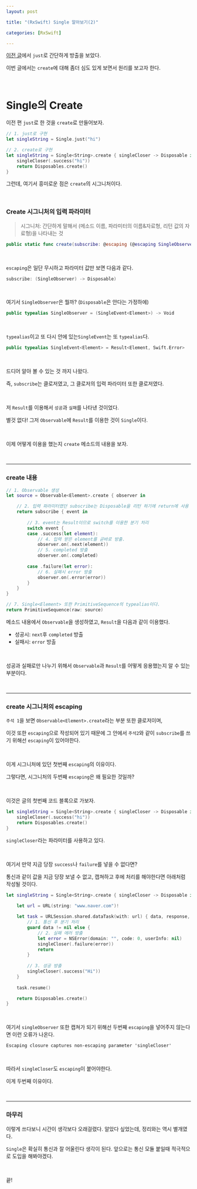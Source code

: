 ```yaml
---
layout: post

title: "(RxSwift) Single 알아보기(2)"

categories: [RxSwift]

---
```


[이전 글](https://jiseobkim.github.io/rxswift/2022/02/04/RxSwift-Single-알아보기(1).html)에서 `just`로 간단하게 방출을 보았다.

이번 글에서는 `create`에 대해 좀더 심도 있게 보면서 원리를 보고자 한다.



<br>

# Single의 Create

이전 편 `just`로 한 것을 `create`로 만들어보자.

```swift
// 1. just로 구현
let singleString = Single.just("hi")

// 2. create로 구현
let singleString = Single<String>.create { singleCloser -> Disposable in
    singleCloser(.success("hi"))
    return Disposables.create()
}
```

그런데, 여기서 흥미로운 점은 `create`의 시그니처이다.

<br>

### Create 시그니처의 입력 파라미터

> 시그니처: 간단하게 말해서 (메소드 이름, 파라미터의 이름&자료형, 리턴 값의 자료형)을 나타내는 것

```swift
public static func create(subscribe: @escaping (@escaping SingleObserver) -> Disposable) -> Single<Element>
```

<br>

`escaping`은 일단 무시하고 파라미터 값만 보면 다음과 같다.

```swift
subscribe: (SingleObserver) -> Disposable)
```

<br> 

여기서 `SingleObserver`은 뭘까? (`Disposable`은 안다는 가정하에)

```swift
public typealias SingleObserver = (SingleEvent<Element>) -> Void
```

<br>

`typealias`이고 또 다시 안에 있는`SingleEvent`는 또 `typealias`다.

```swift
public typealias SingleEvent<Element> = Result<Element, Swift.Error>
```

<br>

드디어 알아 볼 수 있는 것 까지 나왔다.

즉, `subscribe`는 클로저였고, 그 클로저의 입력 파라미터 또한 클로저였다.

<br>

저 `Result`를 이용해서 `성공`과 `실패`를 나타낸 것이었다.

별것 없다! 그저 `Observable`에 `Result`를 이용한 것이 `Single`이다.

<br>

이제 어떻게 이용을 했는지 `create` 메소드의 내용을 보자.

<br>



---

### create 내용

```swift
// 1. Observable 생성
let source = Observable<Element>.create { observer in

    // 2. 입력 파라미터였던 subscribe는 Disposable을 리턴 하기에 return에 사용 가능하다.
    return subscribe { event in
    
        // 3. event는 Result이므로 switch를 이용한 분기 처리
        switch event {
        case .success(let element):
            // 4. 입력 받은 element를 곧바로 방출.
            observer.on(.next(element))
            // 5. completed 방출
            observer.on(.completed)
            
        case .failure(let error):
            // 6. 실패시 error 방출
            observer.on(.error(error))
        }
    }
}

// 7. Single<Element> 또한 PrimitiveSequence의 typealias이다.
return PrimitiveSequence(raw: source)
```

메소드 내용에서 `Observable`을 생성하였고, `Result`을 다음과 같이 이용했다.

- 성공시: `next`후 `completed` 방출
- 실패시: `error` 방출

<br>

성공과 실패로만 나누기 위해서 `Observable`과 `Result`를 어떻게 응용했는지 알 수 있는 부분이다.

<br>

---

### create 시그니처의 escaping

`주석 1`을 보면 `Observable<Element>.create`라는 부분 또한 클로저이며, 

이것 또한 `escaping`으로 작성되어 있기 때문에 그 안에서 `주석2`와 같이  `subscribe`를 쓰기 위해선 `escaping`이 있어야한다.

<br>

이게 시그니처에 있던 첫번째 `escaping`의 이유이다.

그렇다면, 시그니처의 두번째 `escaping`은 왜 필요한 것일까?

<br>

이것은 글의 첫번째 코드 블록으로 가보자.



```swift
let singleString = Single<String>.create { singleCloser -> Disposable in
    singleCloser(.success("hi"))
    return Disposables.create()
}
```

`singleCloser`라는 파라미터를 사용하고 있다. 

<br>

여기서 만약 지금 당장 `success`나 `failure`를 넣을 수 없다면?

통신과 같이 값을 지금 당장 보낼 수 없고, 캡쳐하고 후에 처리를 해야한다면 아래처럼 작성될 것이다.

```swift
let singleString = Single<String>.create { singleCloser -> Disposable in

    let url = URL(string: "www.naver.com")!
    
    let task = URLSession.shared.dataTask(with: url) { data, response, error in
        // 1. 통신 후 분기 처리
        guard data != nil else {
            // 2. 실패 에러 방출
            let error = NSError(domain: "", code: 0, userInfo: nil)
            singleCloser(.failure(error))
            return
        }
    
        // 3. 성공 방출
        singleCloser(.success("Hi"))
    }
        
    task.resume()

    return Disposables.create()
}
```

<br>

여기서 `singleObserver` 또한 캡쳐가 되기 위해선 두번째 `escaping`을 넣어주지 않는다면 이런 오류가 나온다.

```
Escaping closure captures non-escaping parameter 'singleCloser'
```

<br>

따라서 `singleCloser`도 `escaping`이 붙어야한다.

이게 두번째 이유이다.

<br>

---

### 마무리



이렇게 쓰다보니 시간이 생각보다 오래걸렸다. 알았다 싶었는데, 정리와는 역시 별개였다.

`Single`은 확실히 통신과 잘 어울린다 생각이 된다. 앞으로는 통신 모듈 붙일때 적극적으로 도입을 해봐야겠다.

<br>

끝!
